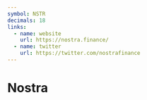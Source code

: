 ```yaml
---
symbol: NSTR
decimals: 18
links:
  - name: website
    url: https://nostra.finance/
  - name: twitter
    url: https://twitter.com/nostrafinance
---
```


# Nostra
